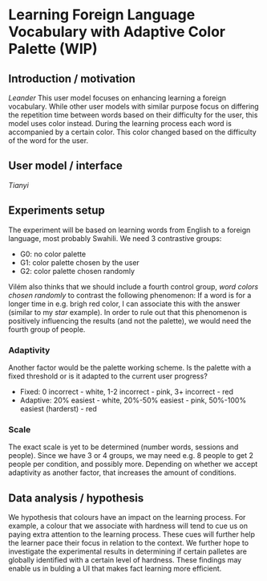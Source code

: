 # Learning Foreign Language Vocabulary with Adaptive Color Palette (WIP)

## Introduction / motivation
_Leander_
This user model focuses on enhancing learning a foreign vocabulary. While other user models with similar purpose focus on differing the repetition time between words based on their difficulty for the user, this model uses color instead. 
During the learning process each word is accompanied by a certain color. This color changed based on the difficulty of the word for the user. 


## User model / interface
_Tianyi_


## Experiments setup

The experiment will be based on learning words from English to a foreign language, most probably Swahili.
We need 3 contrastive groups:
- G0: no color palette
- G1: color palette chosen by the user
- G2: color palette chosen randomly

Vilém also thinks that we should include a fourth control group, _word colors chosen randomly_ to contrast the following phenomenon: 
If a word is for a longer time in e.g. brigh red color, I can associate this with the answer (similar to my *star* example).
In order to rule out that this phenomenon is positively influencing the results (and not the palette), we would need the fourth group of people.

### Adaptivity

Another factor would be the palette working scheme.
Is the palette with a fixed threshold or is it adapted to the current user progress?
- Fixed: 0 incorrect - white, 1-2 incorrect - pink, 3+ incorrect - red
- Adaptive: 20% easiest - white, 20%-50% easiest - pink, 50%-100% easiest (harderst) - red

### Scale

The exact scale is yet to be determined (number words, sessions and people).
Since we have 3 or 4 groups, we may need e.g. 8 people to get 2 people per condition, and possibly more. 
Depending on whether we accept adaptivity as another factor, that increases the amount of conditions.

## Data analysis / hypothesis
We hypothesis that colours have an impact on the learning process. For example, a colour that we associate with hardness will tend to cue us on paying extra attention to the learning process. These cues will further help the learner pace their focus in relation to the context. We further hope to investigate the experimental results in determining if certain palletes are globally identified with a certain level of hardness. These findings may enable us in bulding a UI that makes fact learning more efficient.

